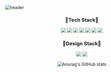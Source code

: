 <!--
**Greatisland/Greatisland** is a ✨ _special_ ✨ repository because its `README.md` (this file) appears on your GitHub profile.

Here are some ideas to get you started:

- 🔭 I’m currently working on ...
- 🌱 I’m currently learning ...
- 👯 I’m looking to collaborate on ...
- 🤔 I’m looking for help with ...
- 💬 Ask me about ...
- 📫 How to reach me: ...
- 😄 Pronouns: ...
- ⚡ Fun fact: ...
-->
![header](https://capsule-render.vercel.app/api?type=Slice&height=240&color=auto&text=For%20the%20BETTER%20CODE&fontColor=FFFFFF&fontAlign=70&fontAlignY=20&fontSize=45&desc=HyeonJin's%20Github&descAlign=80&descAlignY=35&rotate=17&stroke=FFFFFF&strokeWidth=1)

### <div align="center">🔭Tech Stack🔭</div>

<div align="center">
<img src="https://img.shields.io/badge/HTML5-E34F26?style=flat-square&logo=html5&logoColor=white"/> <img src="https://img.shields.io/badge/CSS3-1572B6?style=flat-square&logo=css3&logoColor=white"/> <img src="https://img.shields.io/badge/JavaScript-F7DF1E?style=flat-square&logo=javascript&logoColor=black"/> <img src="https://img.shields.io/badge/TypeScript-3178C6?style=flat-square&logo=typescript&logoColor=white"/> <img src="https://img.shields.io/badge/React-61DAFB?style=flat-square&logo=react&logoColor=black"/> <img src="https://img.shields.io/badge/Styled Components-DB7093?style=flat-square&logo=styled-components&logoColor=white"/> <img src="https://img.shields.io/badge/Redux-764ABC?style=flat-square&logo=redux&logoColor=white"/>
</div>

### <div align="center">🔭Design Stack🔭</div>
<div align="center">
<img src="https://img.shields.io/badge/Adobe XD-FF61F6?style=flat-square&logo=adobe xd&logoColor=white"/> <img src="https://img.shields.io/badge/Figma-F24E1E?style=flat-square&logo=figma&logoColor=white"/>
</div>

<div align="center">
  
![Anurag's GitHub stats](https://github-readme-stats.vercel.app/api?username=Greatisland&show_icons=true&theme=radical)

</div>
